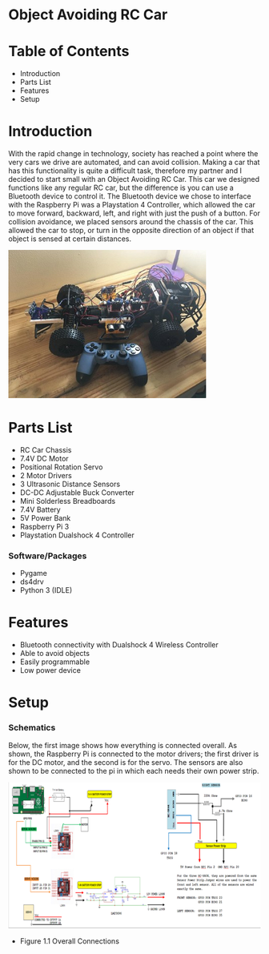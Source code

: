 # Object Avoiding RC Car

# Table of Contents
* Introduction
* Parts List
* Features
* Setup

# Introduction
With the rapid change in technology, society has reached a point where the very cars we drive are automated, and can avoid collision. Making a car that has this functionality is quite a difficult task, therefore my partner and I decided to start small with an Object Avoiding RC Car. This car we designed functions like any regular RC car, but the difference is you can use a Bluetooth device to control it. The Bluetooth device we chose to interface with the Raspberry Pi was a Playstation 4 Controller, which allowed the car to move forward, backward, left, and right with just the push of a button. For collision avoidance, we placed sensors around the chassis of the car. This allowed the car to stop, or turn in the opposite direction of an object if that object is sensed at certain distances. 

![Alt Text](/images/RC_car.jpg)

# Parts List
* RC Car Chassis
* 7.4V DC Motor
* Positional Rotation Servo
* 2 Motor Drivers
* 3 Ultrasonic Distance Sensors
* DC-DC Adjustable Buck Converter
* Mini Solderless Breadboards
* 7.4V Battery
* 5V Power Bank
* Raspberry Pi 3
* Playstation Dualshock 4 Controller

### Software/Packages
* Pygame
* ds4drv
* Python 3 (IDLE)

# Features
* Bluetooth connectivity with Dualshock 4 Wireless Controller
* Able to avoid objects
* Easily programmable
* Low power device

# Setup

### Schematics
Below, the first image shows how everything is connected overall. As shown, the Raspberry Pi is connected to the motor drivers; the first driver is for the DC motor, and the second is for the servo. The sensors are also shown to be connected to the pi in which each needs their own power strip.

![Alt Text](/images/RC_car_schematic_1.png)

- Figure 1.1 Overall Connections


